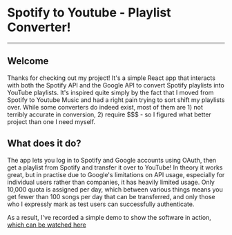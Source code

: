 # Spotify to Youtube - Playlist Converter!
----
## Welcome
Thanks for checking out my project! It's a simple React app that interacts with both the Spotify API and the Google API to convert Spotify playlists into YouTube playlists.
It's inspired quite simply by the fact that I moved from Spotify to Youtube Music and had a right pain trying to sort shift my playlists over.
While some converters do indeed exist, most of them are 1) not terribly accurate in conversion, 2) require $$$ - so I figured what better project than one I need myself.

## What does it do?
The app lets you log in to Spotify and Google accounts using OAuth, then get a playlist from Spotify and transfer it over to YouTube! In theory it works great, but in practise due to Google's limitations on API usage, especially for individual users rather than companies, it has heavily limited usage. Only 10,000 quota is assigned per day, which between various things means you get fewer than 100 songs per day that can be transferred, and only those who I expressly mark as test users can successfully authenticate.

As a result, I've recorded a simple demo to show the software in action, [which can be watched here](https://youtu.be/t_o1uDLeaiE)
